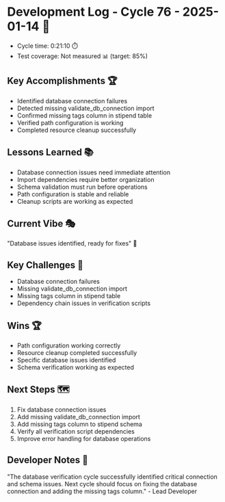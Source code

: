 # Development Log - Cycle 76 - 2025-01-14 🚀
- Cycle time: 0:21:10 ⏱️
- Test coverage: Not measured 📊 (target: 85%)

## Key Accomplishments 🏆
- Identified database connection failures
- Detected missing validate_db_connection import
- Confirmed missing tags column in stipend table
- Verified path configuration is working
- Completed resource cleanup successfully

## Lessons Learned 📚
- Database connection issues need immediate attention
- Import dependencies require better organization
- Schema validation must run before operations
- Path configuration is stable and reliable
- Cleanup scripts are working as expected

## Current Vibe 🎭
"Database issues identified, ready for fixes" 🔧

## Key Challenges 🚧
- Database connection failures
- Missing validate_db_connection import
- Missing tags column in stipend table
- Dependency chain issues in verification scripts

## Wins 🏆
- Path configuration working correctly
- Resource cleanup completed successfully
- Specific database issues identified
- Schema verification working as expected

## Next Steps 🗺️
1. Fix database connection issues
2. Add missing validate_db_connection import
3. Add missing tags column to stipend schema
4. Verify all verification script dependencies
5. Improve error handling for database operations

## Developer Notes 📝
"The database verification cycle successfully identified critical connection and schema issues. Next cycle should focus on fixing the database connection and adding the missing tags column." - Lead Developer
